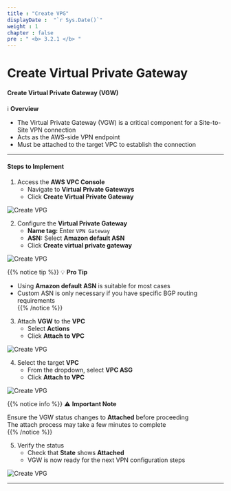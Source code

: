 ```yaml
---
title : "Create VPG"
displayDate :  "`r Sys.Date()`"
weight : 1
chapter : false
pre : " <b> 3.2.1 </b> "
---
```


# Create Virtual Private Gateway

#### Create Virtual Private Gateway (VGW)

ℹ️ **Overview**

- The Virtual Private Gateway (VGW) is a critical component for a Site-to-Site VPN connection  
- Acts as the AWS-side VPN endpoint  
- Must be attached to the target VPC to establish the connection  

---

#### Steps to Implement

1. Access the **AWS VPC Console**
    - Navigate to **Virtual Private Gateways**
    - Click **Create Virtual Private Gateway**

![Create VPG](/FCJ_Workshop_VuNgocQuang/images/3/3-2/3-2-1/0001.png?featherlight=false&width=90pc)

2. Configure the **Virtual Private Gateway**
    - **Name tag:** Enter `VPN Gateway`
    - **ASN:** Select **Amazon default ASN**
    - Click **Create virtual private gateway**

![Create VPG](/FCJ_Workshop_VuNgocQuang/images/3/3-2/3-2-1/0002.png?featherlight=false&width=90pc)

{{% notice tip %}}
💡 **Pro Tip**

- Using **Amazon default ASN** is suitable for most cases  
- Custom ASN is only necessary if you have specific BGP routing requirements  
{{% /notice %}}

3. Attach **VGW** to the **VPC**
    - Select **Actions**
    - Click **Attach to VPC**

![Create VPG](/FCJ_Workshop_VuNgocQuang/images/3/3-2/3-2-1/0003.png?featherlight=false&width=90pc)

4. Select the target **VPC**
    - From the dropdown, select **VPC ASG**
    - Click **Attach to VPC**

![Create VPG](/FCJ_Workshop_VuNgocQuang/images/3/3-2/3-2-1/0004.png?featherlight=false&width=90pc)

{{% notice info %}}
⚠️ **Important Note**

Ensure the VGW status changes to **Attached** before proceeding  
The attach process may take a few minutes to complete  
{{% /notice %}}

5. Verify the status
    - Check that **State** shows **Attached**
    - VGW is now ready for the next VPN configuration steps

![Create VPG](/FCJ_Workshop_VuNgocQuang/images/3/3-2/3-2-1/0005.png?featherlight=false&width=90pc)

---